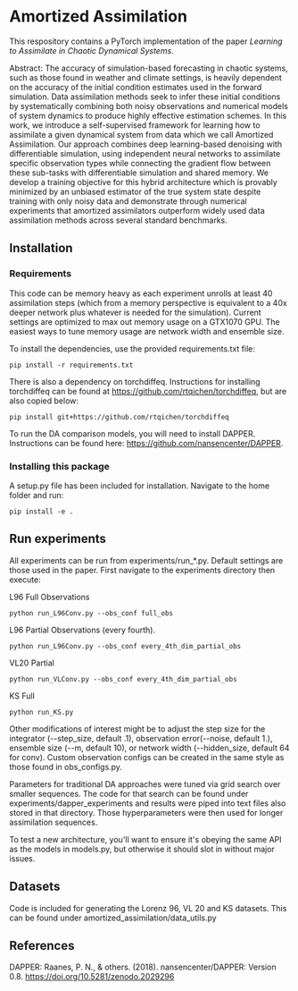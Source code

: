 # Amortized Assimilation

This respository contains a PyTorch implementation of the paper *Learning to Assimilate in Chaotic Dynamical
Systems*. 

Abstract: The accuracy of simulation-based forecasting in chaotic systems, such as those found in weather and climate settings, is
heavily dependent on the accuracy of the initial condition estimates used in the forward simulation. Data assimilation 
methods seek to infer these initial conditions by systematically combining both noisy observations and numerical models 
of system dynamics to produce highly effective estimation schemes. In this work, we introduce a self-supervised 
framework for learning how to assimilate a given dynamical system from data which we call Amortized Assimilation. Our 
approach combines deep learning-based denoising with differentiable simulation, using independent neural networks 
to assimilate specific observation types while connecting the gradient flow between these sub-tasks with 
differentiable simulation and shared memory. We develop a training objective for this hybrid architecture which is 
provably minimized by an unbiased estimator of the true system state despite training with only noisy data and 
demonstrate through numerical experiments that amortized assimilators outperform widely used data assimilation 
methods across several standard benchmarks.
## Installation

### Requirements

This code can be memory heavy as each experiment unrolls at least 40 assimilation steps (which from a memory 
perspective is equivalent to a 40x deeper network plus whatever is needed for the simulation). Current settings are 
optimized to max out memory usage on a GTX1070 GPU. The easiest ways to tune memory usage are network width and ensemble 
size.

To install the dependencies, use the provided requirements.txt file:
```
pip install -r requirements.txt 
```
There is also a dependency on torchdiffeq. Instructions for installing torchdiffeq can be found at 
https://github.com/rtqichen/torchdiffeq, but are also copied below:
```
pip install git+https://github.com/rtqichen/torchdiffeq
```
To run the DA comparison models, you will need to install DAPPER. Instructions can be found here: 
https://github.com/nansencenter/DAPPER.
### Installing this package

A setup.py file has been included for installation. Navigate to the home folder and run:

```
pip install -e . 
```

## Run experiments
All experiments can be run from experiments/run_*.py. Default settings are those used in the paper.
First navigate to the experiments directory then execute:

L96 Full Observations
```
python run_L96Conv.py --obs_conf full_obs
```
L96 Partial Observations (every fourth). 
```
python run_L96Conv.py --obs_conf every_4th_dim_partial_obs
```
VL20 Partial 
```
python run_VLConv.py --obs_conf every_4th_dim_partial_obs
```
KS Full
```
python run_KS.py 
```

Other modifications of interest might be to adjust the step size for the integrator (--step_size, default .1), 
observation error(--noise, default 1.), ensemble size (--m, default 10), or 
network width (--hidden_size, default 64 for conv). Custom observation configs can be created in the same 
style as those found in obs_configs.py. 
 
Parameters for traditional DA approaches were tuned via grid search over smaller sequences. The code for that search can
be found under experiments/dapper_experiments and results were piped into text files also stored in that directory. 
Those hyperparameters were then used for longer assimilation sequences.

To test a new architecture, you'll want to ensure it's obeying the same API as the models in models.py, but otherwise
it should slot in without major issues.

## Datasets
Code is included for generating the Lorenz 96, VL 20 and KS datasets. This can be found under amortized_assimilation/data_utils.py
## References

DAPPER: Raanes, P. N., & others. (2018). nansencenter/DAPPER: Version 0.8. https://doi.org/10.5281/zenodo.2029296